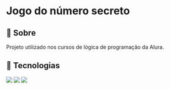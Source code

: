 <h1>Jogo do número secreto</h1>

<h2>📌 Sobre</h2>
<p>Projeto utilizado nos cursos de lógica de programação da Alura.</p>

## 🚀 Tecnologias
<div>
  <img src="https://img.shields.io/badge/HTML-239120?style-for-the-badge&logo-html5&logoColor=white">
  <img src="https://img.shields.io/badge/CSS-239120?style-for-the-badge&logo-css&logoColor=white">
  <img src="https://img.shields.io/badge/JavaScript-F7DF1E?style-for-the-badge&logo-JavaScript&logoColor=black">
</div>
